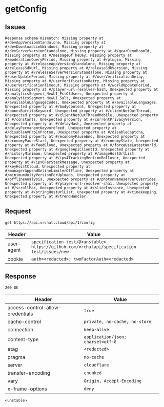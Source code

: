 # getConfig

## Issues
```
Response schema mismatch: Missing property at #/devAppVersionStandalone, Missing property at #/devDownloadLinkWindows, Missing property at #/devServerVersionStandalone, Missing property at #/gearDemoRoomId, Missing property at #/messageOfTheDay, Missing property at #/moderationQueryPeriod, Missing property at #/plugin, Missing property at #/releaseAppVersionStandalone, Missing property at #/releaseSdkUrl, Missing property at #/releaseSdkVersion, Missing property at #/releaseServerVersionStandalone, Missing property at #/userUpdatePeriod, Missing property at #/userVerificationDelay, Missing property at #/userVerificationRetry, Missing property at #/userVerificationTimeout, Missing property at #/worldUpdatePeriod, Missing property at #/player-url-resolver-hash, Unexpected property at #/analyticsSegment_NewUI_PctOfUsers, Unexpected property at #/analyticsSegment_NewUI_Salt, Unexpected property at #/availableLanguageCodes, Unexpected property at #/availableLanguages, Unexpected property at #/bodyContent, Unexpected property at #/bonesBurritoKeyword, Unexpected property at #/clientNetOutThread, Unexpected property at #/clientNetOutThreadMobile, Unexpected property at #/constants, Unexpected property at #/currentPrivacyVersion, Unexpected property at #/delayHash, Unexpected property at #/delayPermanentKeywordFeed, Unexpected property at #/disableAVProInProton, Unexpected property at #/disableCaptcha, Unexpected property at #/economyPauseEnd, Unexpected property at #/economyPauseStart, Unexpected property at #/economyState, Unexpected property at #/feedCloud, Unexpected property at #/forceUseLatestWorld, Unexpected property at #/googleApiClientId, Unexpected property at #/historyMinimum, Unexpected property at #/imageHostUrlList, Unexpected property at #/ipv4TrackingMentionRollover, Unexpected property at #/ipv6FarStackMessage, Unexpected property at #/keyHoistCloud, Unexpected property at #/managerAppendOnlineLimiterOffline, Unexpected property at #/minimumUnityVersionForUploads, Unexpected property at #/offlineAnalysis, Unexpected property at #/photonNameserverOverrides, Unexpected property at #/player-url-resolver-sha1, Unexpected property at #/scrollMac, Unexpected property at #/sliceInstance, Unexpected property at #/stringHostUrlList, Unexpected property at #/timekeeping, Unexpected property at #/trendHandler.
```

## Request
`get https://api.vrchat.cloud/api/1/config`

| Header | Value |
| ------ | ----- |
| user-agent | `specification-test/@<unstable> https://github.com/vrchatapi/specification-test/issues/new` |
| cookie | `auth=<redacted>; twoFactorAuth=<redacted>` |


## Response
`200 OK`

| Header | Value |
| ------ | ----- |
| access-control-allow-credentials | `true` |
| cache-control | `private, no-cache, no-store` |
| connection | `keep-alive` |
| content-type | `application/json; charset=utf-8` |
| etag | `<redacted>` |
| pragma | `no-cache` |
| server | `cloudflare` |
| transfer-encoding | `chunked` |
| vary | `Origin, Accept-Encoding` |
| x-frame-options | `deny` |

```jsonc
<unstable>
```
